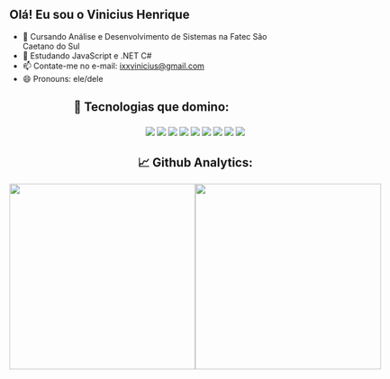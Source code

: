 ## Olá! Eu sou o Vinicius Henrique

- 🔭 Cursando Análise e Desenvolvimento de Sistemas na Fatec São Caetano do Sul
- 🌱 Estudando JavaScript e .NET C#
- 📫 Contate-me no e-mail: ixxvinicius@gmail.com
- 😄 Pronouns: ele/dele


 <h2 align="center"> 🔧 Tecnologias que domino: </h2>
 <h3></h3><div style="display:flex; justify-content:space-beetwen;">
 <div align="center">
  
 <img src="https://img.shields.io/badge/.NET-4223d6?style=for-the-badge&logo=.NET&logoColor=white">
 <img src="https://img.shields.io/badge/C%23-008000?style=for-the-badge&logo=Csharp&logoColor=white">
  <img src="https://img.shields.io/badge/React-20232A?style=for-the-badge&logo=react&logoColor=61DAFB">
 <img src="https://img.shields.io/badge/JavaScript-F7DF1E?style=for-the-badge&logo=javascript&logoColor=black">
 <img src="https://img.shields.io/badge/HTML5-E34F26?style=for-the-badge&logo=html5&logoColor=white">
 <img src="https://img.shields.io/badge/CSS3-1572B6?style=for-the-badge&logo=css3&logoColor=white">
 
  <img src="https://img.shields.io/badge/Sass-CC6699?style=for-the-badge&logo=sass&logoColor=white">
 <img src="https://img.shields.io/badge/GitHub-100000?style=for-the-badge&logo=github&logoColor=white">
  <img src="https://img.shields.io/badge/Sql%20Server-CC2927?style=for-the-badge&logo=microsoft-sql-server&logoColor=white">
  
   <h2 align="center"> 📈 Github Analytics: </h2>
  <div style="display:flex; justify-content:space-beetwen;">
  <img width="330em" align="center" src="https://github-readme-stats.vercel.app/api?username=ViniHGV&show_icons=true&theme=tokyonight">
  <img width="330em" align="center" src="https://github-readme-stats.vercel.app/api/top-langs/?username=ViniHGV&layout=compact&theme=tokyonight">

 <div/>

